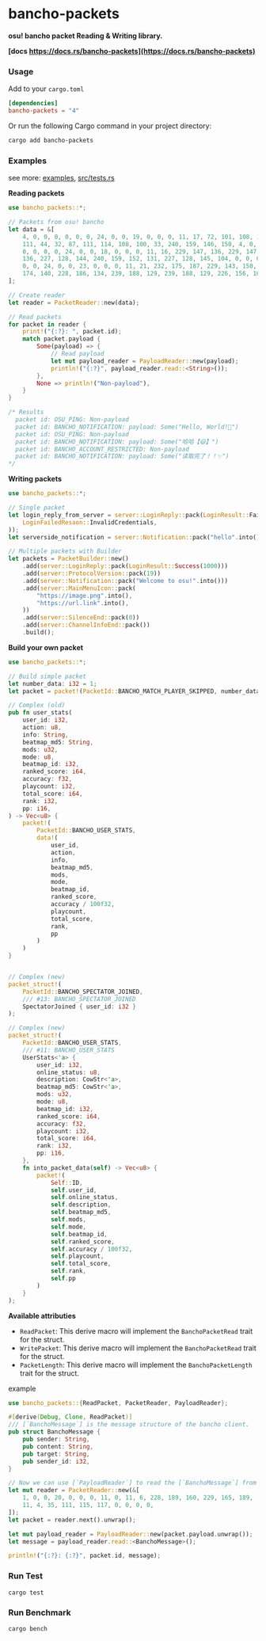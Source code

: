 # bancho-packets

**osu! bancho packet Reading & Writing library.**

**[docs https://docs.rs/bancho-packets](https://docs.rs/bancho-packets)**

### Usage

Add to your `cargo.toml`
```toml
[dependencies]
bancho-packets = "4"
```

Or run the following Cargo command in your project directory:
```bash
cargo add bancho-packets
```




### Examples

see more: [examples](examples), [src/tests.rs](src/tests.rs)

**Reading packets**

```rust
use bancho_packets::*;

// Packets from osu! bancho
let data = &[
    4, 0, 0, 0, 0, 0, 0, 24, 0, 0, 19, 0, 0, 0, 11, 17, 72, 101, 108, 108,
    111, 44, 32, 87, 111, 114, 108, 100, 33, 240, 159, 146, 150, 4, 0, 0,
    0, 0, 0, 0, 24, 0, 0, 18, 0, 0, 0, 11, 16, 229, 147, 136, 229, 147,
    136, 227, 128, 144, 240, 159, 152, 131, 227, 128, 145, 104, 0, 0, 0, 0,
    0, 0, 24, 0, 0, 23, 0, 0, 0, 11, 21, 232, 175, 187, 229, 143, 150, 229,
    174, 140, 228, 186, 134, 239, 188, 129, 239, 188, 129, 226, 156, 168,
];

// Create reader
let reader = PacketReader::new(data);

// Read packets
for packet in reader {
    print!("{:?}: ", packet.id);
    match packet.payload {
        Some(payload) => {
            // Read payload
            let mut payload_reader = PayloadReader::new(payload);
            println!("{:?}", payload_reader.read::<String>());
        },
        None => println!("Non-payload"),
    }
}

/* Results
  packet id: OSU_PING: Non-payload
  packet id: BANCHO_NOTIFICATION: payload: Some("Hello, World!💖")
  packet id: OSU_PING: Non-payload
  packet id: BANCHO_NOTIFICATION: payload: Some("哈哈【😃】")
  packet id: BANCHO_ACCOUNT_RESTRICTED: Non-payload
  packet id: BANCHO_NOTIFICATION: payload: Some("读取完了！！✨")
*/
```


**Writing packets**

```rust
use bancho_packets::*;

// Single packet
let login_reply_from_server = server::LoginReply::pack(LoginResult::Failed(
    LoginFailedResaon::InvalidCredentials,
));
let serverside_notification = server::Notification::pack("hello".into());

// Multiple packets with Builder
let packets = PacketBuilder::new()
    .add(server::LoginReply::pack(LoginResult::Success(1000)))
    .add(server::ProtocolVersion::pack(19))
    .add(server::Notification::pack("Welcome to osu!".into()))
    .add(server::MainMenuIcon::pack(
        "https://image.png".into(),
        "https://url.link".into(),
    ))
    .add(server::SilenceEnd::pack(0))
    .add(server::ChannelInfoEnd::pack())
    .build();

```

**Build your own packet**

```rust
use bancho_packets::*;

// Build simple packet
let number_data: i32 = 1;
let packet = packet!(PacketId::BANCHO_MATCH_PLAYER_SKIPPED, number_data)

// Complex (old)
pub fn user_stats(
    user_id: i32,
    action: u8,
    info: String,
    beatmap_md5: String,
    mods: u32,
    mode: u8,
    beatmap_id: i32,
    ranked_score: i64,
    accuracy: f32,
    playcount: i32,
    total_score: i64,
    rank: i32,
    pp: i16,
) -> Vec<u8> {
    packet!(
        PacketId::BANCHO_USER_STATS,
        data!(
            user_id,
            action,
            info,
            beatmap_md5,
            mods,
            mode,
            beatmap_id,
            ranked_score,
            accuracy / 100f32,
            playcount,
            total_score,
            rank,
            pp
        )
    )
}


// Complex (new)
packet_struct!(
    PacketId::BANCHO_SPECTATOR_JOINED,
    /// #13: BANCHO_SPECTATOR_JOINED
    SpectatorJoined { user_id: i32 }
);

// Complex (new)
packet_struct!(
    PacketId::BANCHO_USER_STATS,
    /// #11: BANCHO_USER_STATS
    UserStats<'a> {
        user_id: i32,
        online_status: u8,
        description: CowStr<'a>,
        beatmap_md5: CowStr<'a>,
        mods: u32,
        mode: u8,
        beatmap_id: i32,
        ranked_score: i64,
        accuracy: f32,
        playcount: i32,
        total_score: i64,
        rank: i32,
        pp: i16,
    },
    fn into_packet_data(self) -> Vec<u8> {
        packet!(
            Self::ID,
            self.user_id,
            self.online_status,
            self.description,
            self.beatmap_md5,
            self.mods,
            self.mode,
            self.beatmap_id,
            self.ranked_score,
            self.accuracy / 100f32,
            self.playcount,
            self.total_score,
            self.rank,
            self.pp
        )
    }
);


```

**Available attributies**

- `ReadPacket`: This derive macro will implement the `BanchoPacketRead` trait for the struct.
- `WritePacket`: This derive macro will implement the `BanchoPacketRead` trait for the struct.
- `PacketLength`: This derive macro will implement the `BanchoPacketLength` trait for the struct.

example

```rust
use bancho_packets::{ReadPacket, PacketReader, PayloadReader};

#[derive(Debug, Clone, ReadPacket)]
/// [`BanchoMessage`] is the message structure of the bancho client.
pub struct BanchoMessage {
    pub sender: String,
    pub content: String,
    pub target: String,
    pub sender_id: i32,
}

// Now we can use [`PayloadReader`] to read the [`BanchoMessage`] from bytes.
let mut reader = PacketReader::new(&[
    1, 0, 0, 20, 0, 0, 0, 11, 0, 11, 6, 228, 189, 160, 229, 165, 189,
    11, 4, 35, 111, 115, 117, 0, 0, 0, 0,
]);
let packet = reader.next().unwrap();

let mut payload_reader = PayloadReader::new(packet.payload.unwrap());
let message = payload_reader.read::<BanchoMessage>();

println!("{:?}: {:?}", packet.id, message);
```

### Run Test

```
cargo test
```

### Run Benchmark

```
cargo bench
```

